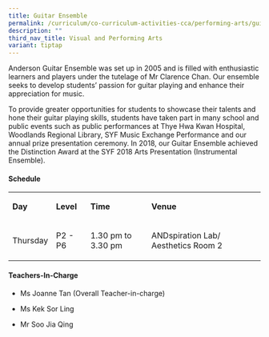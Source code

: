 ```yaml
---
title: Guitar Ensemble
permalink: /curriculum/co-curriculum-activities-cca/performing-arts/guitar-ensemble/
description: ""
third_nav_title: Visual and Performing Arts
variant: tiptap
---
```

<p>Anderson Guitar Ensemble was set up in 2005 and is filled with enthusiastic learners and players under the tutelage of Mr Clarence Chan. Our ensemble seeks to develop students’ passion for guitar playing and enhance their appreciation for music.</p><p>To provide greater opportunities for students to showcase their talents and hone their guitar playing skills,&nbsp;students&nbsp;have taken part in many school and public events such as public performances at Thye Hwa Kwan Hospital, Woodlands Regional Library, SYF Music Exchange Performance and our annual prize presentation ceremony. In 2018, our Guitar Ensemble achieved the Distinction Award at the SYF 2018 Arts Presentation (Instrumental Ensemble).</p><h4><strong>Schedule</strong></h4><table><tbody><tr><td rowspan="1" colspan="1"><p><strong>Day</strong></p></td><td rowspan="1" colspan="1"><p><strong>Level</strong></p></td><td rowspan="1" colspan="1"><p><strong>Time</strong></p></td><td rowspan="1" colspan="1"><p><strong>Venue</strong></p></td></tr><tr><td rowspan="1" colspan="1"><p>Thursday</p></td><td rowspan="1" colspan="1"><p>P2 - P6</p></td><td rowspan="1" colspan="1"><p>1.30 pm to 3.30 pm</p></td><td rowspan="1" colspan="1"><p>ANDspiration Lab/ Aesthetics Room 2</p></td></tr></tbody></table><h4><strong>Teachers-In-Charge</strong></h4><ul data-tight="true" class="tight"><li><p>Ms Joanne Tan (Overall Teacher-in-charge)</p></li><li><p>Ms Kek Sor Ling</p></li><li><p>Mr Soo Jia Qing</p></li></ul><p></p>